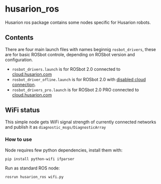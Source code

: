 # husarion_ros

Husarion ros package contains some nodes specific for Husarion robots.

## Contents

There are four main launch files with names beginnig `rosbot_drivers`, these are for basic ROSbot controle, depending on ROSbot version and configuration.

- `rosbot_drivers.launch` is for ROSbot 2.0 connected to [cloud.husarion.com](cloud.husarion.com)
- `rosbot_driver_ofline.launch` is for ROSbot 2.0 with [disabled cloud connection](https://husarion.com/tutorials/other-tutorials/how-to-use-core2-ros-local-serial-offline/).
- `rosbot_drivers_pro.launch` is for ROSbot 2.0 PRO connected to [cloud.husarion.com](cloud.husarion.com)


## WiFi status

This simple node gets WiFi signal strength  of currently connected networks and publish it as `diagnostic_msgs/DiagnosticArray`

### How to use

Node requires few python dependencies, install them with:

```
pip install python-wifi ifparser
```

Run as standard ROS node:

```
rosrun husarion_ros wifi.py
```
